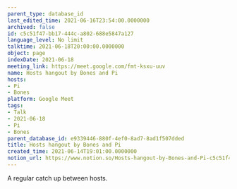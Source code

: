 ```yaml
---
parent_type: database_id
last_edited_time: 2021-06-16T23:54:00.0000000
archived: false
id: c5c51f47-bb17-444c-a802-688e5847a127
language_level: No limit
talktime: 2021-06-18T20:00:00.0000000
object: page
indexDate: 2021-06-18
meeting_link: https://meet.google.com/fmt-ksxu-uuv
name: Hosts hangout by Bones and Pi
hosts:
- Pi
- Bones
platform: Google Meet
tags:
- Talk
- 2021-06-18
- Pi
- Bones
parent_database_id: e9339446-880f-4ef0-8ad7-8ad1f507dded
title: Hosts hangout by Bones and Pi
created_time: 2021-06-14T19:01:00.0000000
notion_url: https://www.notion.so/Hosts-hangout-by-Bones-and-Pi-c5c51f47bb17444ca802688e5847a127
---
```


A regular catch up between hosts.


